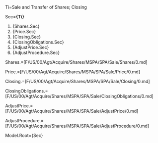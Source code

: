 Ti=Sale and Transfer of Shares; Closing

Sec=<b>{Ti}</b><ol><li>{Shares.Sec}<li>{Price.Sec}<li>{Closing.Sec}<li>{ClosingObligations.Sec}<li>{AdjustPrice.Sec}<li>{AdjustProcedure.Sec}</li></ol>

Shares.=[F/US/00/Agt/Acquire/Shares/MSPA/SPA/Sale/Shares/0.md]

Price.=[F/US/00/Agt/Acquire/Shares/MSPA/SPA/Sale/Price/0.md]

Closing.=[F/US/00/Agt/Acquire/Shares/MSPA/SPA/Sale/Closing/0.md]

ClosingObligations.=[F/US/00/Agt/Acquire/Shares/MSPA/SPA/Sale/ClosingObligations/0.md]

AdjustPrice.=[F/US/00/Agt/Acquire/Shares/MSPA/SPA/Sale/AdjustPrice/0.md]

AdjustProcedure.=[F/US/00/Agt/Acquire/Shares/MSPA/SPA/Sale/AdjustProcedure/0.md]

Model.Root={Sec}

